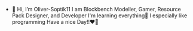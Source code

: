 - 👋 Hi, I’m Oliver-Soptík11
I am Blockbench Modeller, Gamer, Resource Pack Designer, and Developer
I'm learning everything🤣
I especially like programming
Have a nice Day!!❤️💖

